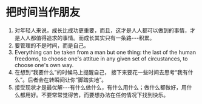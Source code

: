 # 把时间当作朋友

1. 对年轻人来说，成长比成功更重要，而且，这才是人人都可以做到的事情，才是人人都值得追求的事情。而成长其实只有一条路---积累。
2. 要管理的不是时间，而是自己。
3. Everything can be taken from a man but one thing: the last of the human freedoms, to choose one's attitue in any given set of circustances, to choose one's own way. 
4. 在想到“我要什么”的时候马上提醒自己， 接下来要花一些时间去思考“我有什么”。后者会在转瞬间让你“脚踏实地”。
5. 接受现状才是最优解---有什么做什么，有什么用什么；做什么都做好，用什么都用好。不要常常觉得苦，而要想办法在任何情况下找到快乐。
